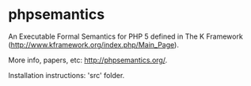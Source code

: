 phpsemantics
============

An Executable Formal Semantics for PHP 5 defined in The K Framework (http://www.kframework.org/index.php/Main_Page).

More info, papers, etc: http://phpsemantics.org/.

Installation instructions: 'src' folder.

